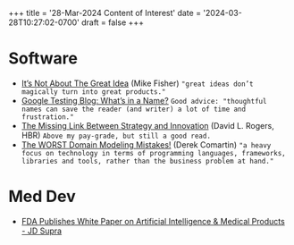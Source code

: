 +++
title = '28-Mar-2024 Content of Interest'
date = '2024-03-28T10:27:02-0700'
draft = false
+++


# Software

-   [It’s Not About The Great Idea](https://mikefisher.substack.com/p/process-over-projects) (Mike Fisher)
    `"great ideas don’t magically turn into great products."`
-   [Google Testing Blog: What’s in a Name?](https://testing.googleblog.com/2024/03/whats-in-name.html) `Good advice: "thoughtful names can save the reader (and writer) a lot of time and frustration."`
-   [The Missing Link Between Strategy and Innovation](https://hbr.org/2024/03/the-missing-link-between-strategy-and-innovation) (David L. Rogers, HBR) `Above my pay-grade, but still a good read.`
-   [The WORST Domain Modeling Mistakes!](https://codeopinion.com/the-worst-domain-modeling-mistakes/) (Derek Comartin) `"a heavy focus on technology in terms of programming languages, frameworks, libraries and tools, rather than the business problem at hand."`


# Med Dev

-   [FDA Publishes White Paper on Artificial Intelligence & Medical Products - JD Supra](https://www.google.com/url?rct=j&sa=t&url=https://www.jdsupra.com/legalnews/fda-publishes-white-paper-on-artificial-9869915/&ct=ga&cd=CAIyGjdmYTYyZTUxM2FiM2QxMmY6Y29tOmVuOlVT&usg=AOvVaw2soUYkDmv0jltZ1Xc-SNT2)

